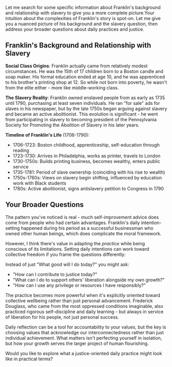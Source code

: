 Let me search for some specific information about Franklin's background and relationship with slavery to give you a more complete picture.Your intuition about the complexities of Franklin's story is spot-on. Let me give you a nuanced picture of his background and the slavery question, then address your broader questions about daily practices and justice.

## Franklin's Background and Relationship with Slavery

**Social Class Origins**: Franklin actually came from relatively modest circumstances. He was the 15th of 17 children born to a Boston candle and soap maker. His formal education ended at age 10, and he was apprenticed to his brother's printing shop at 12. So while not born into poverty, he wasn't from the elite either - more like middle-working class.

**The Slavery Reality**: Franklin owned enslaved people from as early as 1735 until 1790, purchasing at least seven individuals. He ran "for sale" ads for slaves in his newspaper, but by the late 1750s began arguing against slavery and became an active abolitionist. This evolution is significant - he went from participating in slavery to becoming president of the Pennsylvania Society for Promoting the Abolition of Slavery in his later years.

**Timeline of Franklin's Life** (1706-1790):
- 1706-1723: Boston childhood, apprenticeship, self-education through reading
- 1723-1730: Arrives in Philadelphia, works as printer, travels to London
- 1730-1750s: Builds printing business, becomes wealthy, enters public service
- 1735-1781: Period of slave ownership (coinciding with his rise to wealth)
- 1750s-1760s: Views on slavery begin shifting, influenced by education work with Black students
- 1780s: Active abolitionist, signs antislavery petition to Congress in 1790

## Your Broader Questions

The pattern you've noticed is real - much self-improvement advice does come from people who had certain advantages. Franklin's daily intention-setting happened during his period as a successful businessman who owned other human beings, which does complicate the moral framework.

However, I think there's value in adapting the *practice* while being conscious of its limitations. Setting daily intentions can work toward collective freedom if you frame the questions differently:

Instead of just "What good will I do today?" you might ask:
- "How can I contribute to justice today?"
- "What can I do to support others' liberation alongside my own growth?"
- "How can I use any privilege or resources I have responsibly?"

The practice becomes more powerful when it's explicitly oriented toward collective wellbeing rather than just personal advancement. Frederick Douglass, who came from the most oppressed conditions imaginable, also practiced rigorous self-discipline and daily learning - but always in service of liberation for his people, not just personal success.

Daily reflection can be a tool for accountability to your values, but the key is choosing values that acknowledge our interconnectedness rather than just individual achievement. What matters isn't perfecting yourself in isolation, but how your growth serves the larger project of human flourishing.

Would you like to explore what a justice-oriented daily practice might look like in practical terms?